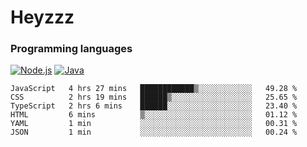 # Heyzzz  

### Programming languages  

[![Node.js](https://img.shields.io/badge/-Node.js-262626?style=for-the-badge)](https://nodejs.org)
[![Java](https://img.shields.io/badge/-Java-262626?style=for-the-badge)](https://java.com)

<!--START_SECTION:waka-->

```text
JavaScript   4 hrs 27 mins   ████████████▒░░░░░░░░░░░░   49.28 %
CSS          2 hrs 19 mins   ██████▒░░░░░░░░░░░░░░░░░░   25.65 %
TypeScript   2 hrs 6 mins    ██████░░░░░░░░░░░░░░░░░░░   23.40 %
HTML         6 mins          ▒░░░░░░░░░░░░░░░░░░░░░░░░   01.12 %
YAML         1 min           ░░░░░░░░░░░░░░░░░░░░░░░░░   00.31 %
JSON         1 min           ░░░░░░░░░░░░░░░░░░░░░░░░░   00.24 %
```

<!--END_SECTION:waka-->

